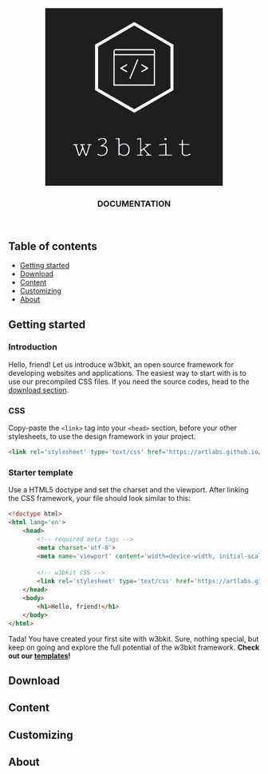 
<div align='center'>
  <a href='#'>
    <img src='../misc/logo.png' alt='logo'>
  </a>
</div>

<h3 align='center'>DOCUMENTATION</h3>

<br>

## Table of contents

- [Getting started](#getting-started)
- [Download](#download)
- [Content](#content)
- [Customizing](#customizing)
- [About](#about)

## Getting started

### Introduction

Hello, friend! Let us introduce w3bkit, an open source framework for developing websites and applications. The easiest way to start with is to use our precompiled CSS files. If you need the source codes, head to the [download section](#download).

### CSS

Copy-paste the `<link>` tag into your `<head>` section, before your other stylesheets, to use the design framework in your project.

```html
<link rel='stylesheet' type='text/css' href='https://artlabs.github.io/cdn/w3b.min.css'>
```

### Starter template

Use a HTML5 doctype and set the charset and the viewport. After linking the CSS framework, your file should look similar to this:

```html
<!doctype html>
<html lang='en'>
    <head>
        <!-- required meta tags -->
        <meta charset='utf-8'>
        <meta name='viewport' content='width=device-width, initial-scale=1'>

        <!-- w3bkit CSS -->
        <link rel='stylesheet' type='text/css' href='https://artlabs.github.io/cdn/w3b.min.css'>
    </head>
    <body>
        <h1>Hello, friend!</h1>
    </body>
</html>
```

Tada! You have created your first site with w3bkit. Sure, nothing special, but keep on going and explore the full potential of the w3bkit framework. **Check out our [templates]()!**

## Download

## Content

## Customizing

## About
